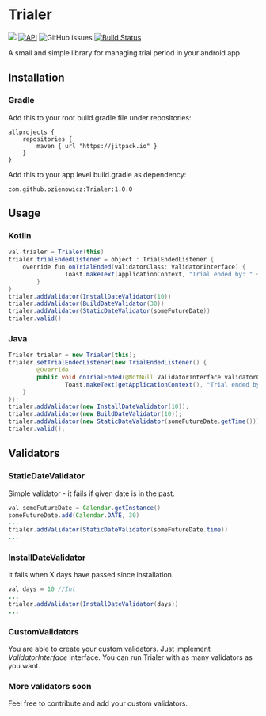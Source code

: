 # Trialer

[![](https://jitpack.io/v/pzienowicz/Trialer.svg)](https://jitpack.io/#pzienowicz/Trialer)
[![API](https://img.shields.io/badge/API-14%2B-brightgreen.svg?style=flat)](https://android-arsenal.com/api?level=14) 
![GitHub issues](https://img.shields.io/github/issues/pzienowicz/Trialer.svg?style=flat-square)
[![Build Status](https://travis-ci.org/pzienowicz/Trialer.svg?branch=master)](https://travis-ci.org/pzienowicz/Trialer)  


A small and simple library for managing trial period in your android app.

Installation
------------

### Gradle
Add this to your root build.gradle file under repositories:
```
allprojects {
	repositories {
		maven { url "https://jitpack.io" }
	}
}
```
Add this to your app level build.gradle as dependency:

    com.github.pzienowicz:Trialer:1.0.0

## Usage

### Kotlin
```java
val trialer = Trialer(this)
trialer.trialEndedListener = object : TrialEndedListener {
	override fun onTrialEnded(validatorClass: ValidatorInterface) {
                Toast.makeText(applicationContext, "Trial ended by: " + validatorClass::class.java.simpleName  , Toast.LENGTH_LONG).show()
        }
}
trialer.addValidator(InstallDateValidator(10))
trialer.addValidator(BuildDateValidator(30))
trialer.addValidator(StaticDateValidator(someFutureDate))
trialer.valid()
```


### Java
```java
Trialer trialer = new Trialer(this);
trialer.setTrialEndedListener(new TrialEndedListener() {
        @Override
        public void onTrialEnded(@NotNull ValidatorInterface validatorClass) {
                Toast.makeText(getApplicationContext(), "Trial ended by: " + validatorClass.getClass().getSimpleName()  , Toast.LENGTH_LONG).show()
	}
});
trialer.addValidator(new InstallDateValidator(10));
trialer.addValidator(new BuildDateValidator(10));
trialer.addValidator(new StaticDateValidator(someFutureDate.getTime()));
trialer.valid();
```

## Validators

### StaticDateValidator
Simple validator - it fails if given date is in the past.
```java
val someFutureDate = Calendar.getInstance()
someFutureDate.add(Calendar.DATE, 30)
...
trialer.addValidator(StaticDateValidator(someFutureDate.time))
...
```

### InstallDateValidator
It fails when X days have passed since installation.
```java
val days = 10 //Int
...
trialer.addValidator(InstallDateValidator(days))
...
```

### CustomValidators
You are able to create your custom validators. Just implement *ValidatorInterface* interface. You can run Trialer with as many validators as you want.

### More validators soon
Feel free to contribute and add your custom validators.
